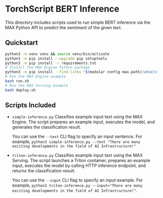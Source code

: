 # TorchScript BERT Inference

This directory includes scripts used to run simple BERT inference via the MAX
Python API to predict the sentiment of the given text.

## Quickstart

```sh
python3 -m venv venv && source venv/bin/activate
python3 -m pip install --upgrade pip setuptools
python3 -m pip install -r requirements.txt
# Install the MAX Engine Python package
python3 -m pip install --find-links "$(modular config max.path)/wheels" max-engine
# Run the MAX Engine example
bash run.sh
# Run the MAX Serving example
bash deploy.sh
```

## Scripts Included

- `simple-inference.py`
    Classifies example input text using the MAX Engine. The script prepares an
    example input, executes the model, and generates the classification
    result.

    You can use the `--text` CLI flag to specify an input sentence.
    For example, `python3 simple-inference.py --text "There are many exciting developments in the field of AI Infrastructure!"`

- `triton-inference.py`
    Classifies example input text using the MAX Serving. The script launches a Triton container, prepares an example input, executes the model by calling HTTP inference endpoint, and returns the classification result.

    You can use the `--input` CLI flag to specify an input example.
    For example, `python3 triton-inference.py --input="There are many exciting developments in the field of AI Infrastructure!"`.
